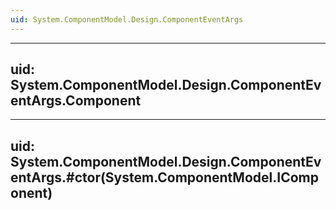 ```yaml
---
uid: System.ComponentModel.Design.ComponentEventArgs
---
```


---
uid: System.ComponentModel.Design.ComponentEventArgs.Component
---

---
uid: System.ComponentModel.Design.ComponentEventArgs.#ctor(System.ComponentModel.IComponent)
---
